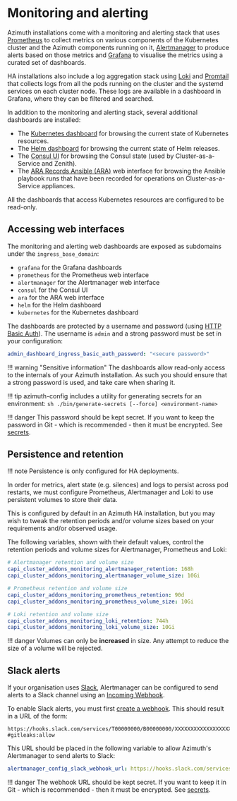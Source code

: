 # Monitoring and alerting

Azimuth installations come with a monitoring and alerting stack that uses
[Prometheus](https://prometheus.io/) to collect metrics on various components of the Kubernetes
cluster and the Azimuth components running on it,
[Alertmanager](https://prometheus.io/docs/alerting/latest/alertmanager/) to produce alerts
based on those metrics and [Grafana](https://grafana.com/) to visualise the metrics using a
curated set of dashboards.

HA installations also include a log aggregation stack using [Loki](https://grafana.com/oss/loki/)
and [Promtail](https://grafana.com/docs/loki/latest/clients/promtail/) that collects logs
from all the pods running on the cluster and the systemd services on each cluster node.
These logs are available in a dashboard in Grafana, where they can be filtered and searched.

In addition to the monitoring and alerting stack, several additional dashboards are installed:

- The [Kubernetes dashboard](https://kubernetes.io/docs/tasks/access-application-cluster/web-ui-dashboard/)
  for browsing the current state of Kubernetes resources.
- The [Helm dashboard](https://github.com/komodorio/helm-dashboard) for browsing the current
  state of Helm releases.
- The [Consul UI](https://developer.hashicorp.com/consul/tutorials/certification-associate-tutorials/get-started-explore-the-ui)
  for browsing the Consul state (used by Cluster-as-a-Service and Zenith).
- The [ARA Records Ansible (ARA)](https://ara.recordsansible.org/) web interface for browsing the
  Ansible playbook runs that have been recorded for operations on Cluster-as-a-Service appliances.

All the dashboards that access Kubernetes resources are configured to be read-only.

## Accessing web interfaces

The monitoring and alerting web dashboards are exposed as subdomains under the `ingress_base_domain`:

- `grafana` for the Grafana dashboards
- `prometheus` for the Prometheus web interface
- `alertmanager` for the Alertmanager web interface
- `consul` for the Consul UI
- `ara` for the ARA web interface
- `helm` for the Helm dashboard
- `kubernetes` for the Kubernetes dashboard

The dashboards are protected by a username and password (using
[HTTP Basic Auth](https://en.wikipedia.org/wiki/Basic_access_authentication)).
The username is `admin` and a strong password must be set in your configuration:

```yaml title="environments/my-site/inventory/group_vars/all/secrets.yml"
admin_dashboard_ingress_basic_auth_password: "<secure password>"
```

<!-- prettier-ignore-start -->
!!! warning "Sensitive information"
    The dashboards allow read-only access to the internals of your Azimuth installation.
    As such you should ensure that a strong password is used, and take care when sharing it.

!!! tip
    azimuth-config includes a utility for generating secrets for an environment:
    ```sh
    ./bin/generate-secrets [--force] <environment-name>
    ```

!!! danger
    This password should be kept secret. If you want to keep the password in Git - which is recommended - then it must be encrypted.
    See [secrets](../repository/secrets.md).
<!-- prettier-ignore-end -->

## Persistence and retention

<!-- prettier-ignore-start -->
!!! note
    Persistence is only configured for HA deployments.
<!-- prettier-ignore-end -->

In order for metrics, alert state (e.g. silences) and logs to persist across pod restarts,
we must configure Prometheus, Alertmanager and Loki to use persistent volumes to store
their data.

This is configured by default in an Azimuth HA installation, but you may wish to tweak the
retention periods and/or volume sizes based on your requirements and/or observed usage.

The following variables, shown with their default values, control the retention periods and
volume sizes for Alertmanager, Prometheus and Loki:

```yaml title="environments/my-site/inventory/group_vars/all/variables.yml"
# Alertmanager retention and volume size
capi_cluster_addons_monitoring_alertmanager_retention: 168h
capi_cluster_addons_monitoring_alertmanager_volume_size: 10Gi

# Prometheus retention and volume size
capi_cluster_addons_monitoring_prometheus_retention: 90d
capi_cluster_addons_monitoring_prometheus_volume_size: 10Gi

# Loki retention and volume size
capi_cluster_addons_monitoring_loki_retention: 744h
capi_cluster_addons_monitoring_loki_volume_size: 10Gi
```

<!-- prettier-ignore-start -->
!!! danger
    Volumes can only be **increased** in size. Any attempt to reduce the size of a volume will be rejected.
<!-- prettier-ignore-end -->

## Slack alerts

If your organisation uses [Slack](https://slack.com/), Alertmanager can be configured to send
alerts to a Slack channel using an [Incoming Webhook](https://api.slack.com/messaging/webhooks).

To enable Slack alerts, you must first
[create a webhook](https://api.slack.com/messaging/webhooks#create_a_webhook). This should
result in a URL of the form:

```text
https://hooks.slack.com/services/T00000000/B00000000/XXXXXXXXXXXXXXXXXXXXXXXX #gitleaks:allow
```

This URL should be placed in the following variable to allow Azimuth's Alertmanager to send
alerts to Slack:

```yaml title="environments/my-site/inventory/group_vars/all/secrets.yml"
alertmanager_config_slack_webhook_url: https://hooks.slack.com/services/T00000000/B00000000/XXXXXXXXXXXXXXXXXXXXXXXX #gitleaks:allow
```

<!-- prettier-ignore-start -->
!!! danger
    The webhook URL should be kept secret. If you want to keep it in Git - which is recommended - then it must be encrypted.
    See [secrets](../repository/secrets.md).
<!-- prettier-ignore-end -->
